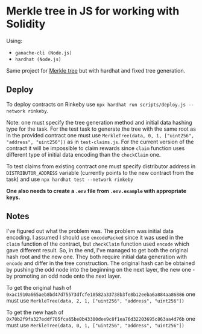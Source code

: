 # Merkle tree in JS for working with Solidity

Using:
- `ganache-cli (Node.js)`
- `hardhat (Node.js)`

Same project for [Merkle tree](https://github.com/sikvelsigma/Merkle_Tree_Trans) but with hardhat and fixed tree generation.

## Deploy
To deploy contracts on Rinkeby use `npx hardhat run scripts/deploy.js --network rinkeby`. 

Note: one must specify the tree generation method and initial data hashing type for the task. For the test task to generate the tree with the same root as in the provided contract one must use `MerkleTree(data, 0, 1, ["uint256", "address", "uint256"])` as in `test-claims.js`. For the current version of the contract it will be impossible to claim rewards since `claim` function uses different type of initial data encoding than the `checkClaim` one.

To test claims from existing contract one must specify distributor address in `DISTRIBUTOR_ADDRESS` variable (currently points to the new contract from the task) and use `npx hardhat test --network rinkeby`

**One also needs to create a `.env` file from `.env.example` with appropriate keys.**
## Notes
I've figured out what the problem was. The problem was initial data encoding. I assumed I should use `encodePacked` since it was used in the `claim` function of the contract, but `checkClaim` function used `encode` which gave different result. So, in the end, I've managed to get both the original hash root and the new one. They both require initial data generation with `encode` and differ in the tree construction. The original hash can be obtained by pushing the odd node into the beginning on the next layer, the new one - by promoting an odd node onto the next layer.

To get the original hash of `0xac1910a665aeb8bd47d75573dfcfe10582a33738b3fe8b12eeba6a884aa86886` one must use `MerkleTree(data, 2, 1, ["uint256", "address", "uint256"])`

To get the new hash of `0x70b2f9fa327eddf705fca65be0b43300dee9c8f1ea76d32203695c863aa4d76b` one must use `MerkleTree(data, 0, 1, ["uint256", "address", "uint256"])`

